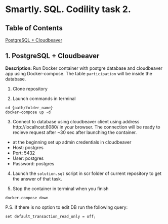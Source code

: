 # Smartly. SQL. Codility task 2.

## Table of Contents 
[PostgreSQL + Cloudbeaver](#PostgreSQL+Cloudbeaver)   

## 1. PostgreSQL + Cloudbeaver 
<a name="PostgreSQL+Cloudbeaver"/> 

**Description:** Run Docker container with postgre database and cloudbeaver app using Docker-compose.
The table `participation` will be inside the database. 

1. Clone repository 

2. Launch commands in terminal
```
cd {path/folder_name}
docker-compose up -d
```
3. Connect to database using cloudbeaver client using address http://localhost:8080/ in your browser.
The connection will be ready to recieve request after ~30 sec after launching the container.

- at the beginning set up admin credentials in cloudbeaver
- Host: postgres
- Port: 5432
- User: postgres
- Password: postgres

4. Launch the `solution.sql` script in scr folder of current repository to get the answer of that task.

5. Stop the container in terminal when you finish
```
docker-compose down
```

P.S.
if there is no option to edit DB run the following query:
```
set default_transaction_read_only = off;
```
